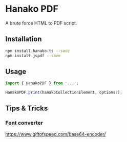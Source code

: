 # Hanako PDF
A brute force HTML to PDF script.

## Installation

```bash
npm install hanako-ts --save
npm install jspdf --save
```

## Usage
```javascript
import { HanakoPDF } from '...';

HanakoPDF.print(hanakoCollectionElement, options?);
```

## Tips & Tricks

### Font converter

https://www.giftofspeed.com/base64-encoder/
